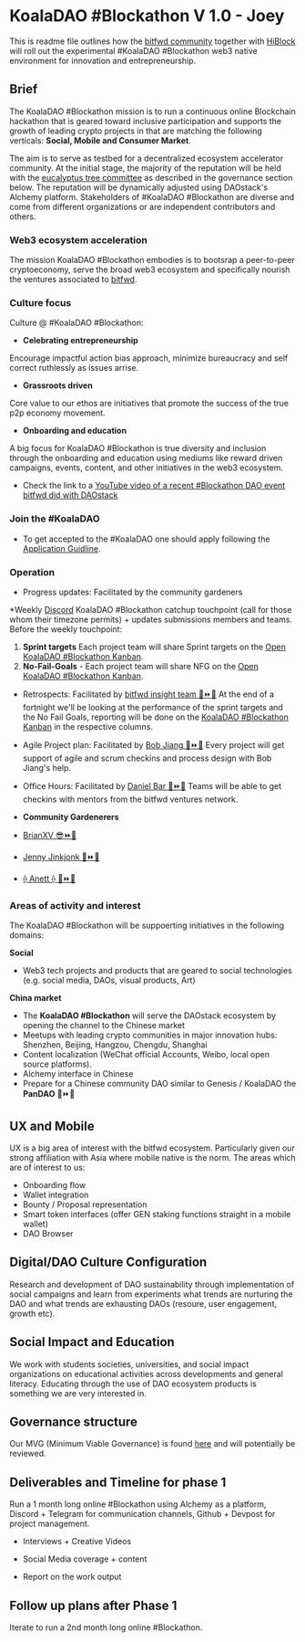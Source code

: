 # KoalaDAO #Blockathon V 1.0 - Joey
 This is readme file outlines how the [bitfwd community](https://twitter.com/bitfwdxyz) together with [HiBlock](https://github.com/HiBlock) will roll out the experimental #KoalaDAO #Blockathon web3 native environment for innovation and entrepreneurship.

## Brief
The KoalaDAO #Blockathon mission is to run a continuous online Blockchain hackathon that is geared toward inclusive participation and supports the growth of leading crypto projects in that are matching the following verticals: **Social, Mobile and Consumer Market**.

The aim is to serve as testbed for a decentralized ecosystem accelerator community. At the initial stage, the majority of the reputation will be held with the [eucalyptus tree committee](https://github.com/bitfwdcommunity/KoalaDAO/blob/master/Initial_Rep.MD#60-initial-board--eucalyptus-tree-committee) as described in the governance section below. The reputation will be dynamically adjusted using DAOstack's Alchemy platform. Stakeholders of #KoalaDAO #Blockathon are diverse and come from different organizations or are independent contributors and others.

### Web3 ecosystem acceleration
The mission KoalaDAO #Blockathon embodies is to bootsrap a peer-to-peer cryptoeconomy, serve the broad web3 ecosystem and specifically nourish the ventures associated to [bitfwd](https://www.bitfwd.com).

### Culture focus
Culture @ #KoalaDAO #Blockathon:

- **Celebrating entrepreneurship**

Encourage impactful action bias approach, minimize bureaucracy and self correct ruthlessly as issues arrise.

- **Grassroots driven**

Core value to our ethos are initiatives that promote the success of the true p2p economy movement.

- **Onboarding and education**

A big focus for KoalaDAO #Blockathon is true diversity and inclusion through the onboarding and education using mediums like reward driven campaigns, events, content, and other initiatives in the web3 ecosystem.  

*  Check the link to a [YouTube video of a recent #Blockathon DAO event bitfwd did with DAOstack](https://www.youtube.com/watch?v=eHsdvfZ4QOU)

### Join the #KoalaDAO

- To get accepted to the #KoalaDAO one should apply following the [Application Guidline](https://github.com/bitfwdcommunity/KoalaDAO/blob/master/Application_Guideline.MD#application-guidline---koaladao).


### Operation
- Progress updates: Facilitated by the community gardeners

*Weekly [Discord](https://discord.gg/4xkwkdt) KoalaDAO #Blockathon catchup touchpoint (call for those whom their timezone permits) + updates submissions members and teams. Before the weekly touchpoint:
1. **Sprint targets** Each project team will share Sprint targets on the [Open KoalaDAO #Blockathon Kanban](https://github.com/orgs/bitfwdcommunity/projects/1#column-5827086).
1. **No-Fail-Goals** - Each project team will share NFG on the [Open KoalaDAO #Blockathon Kanban](https://github.com/orgs/bitfwdcommunity/projects/1#column-5827082).

- Retrospects: Facilitated by [bitfwd insight team 🐨⏩🌈](https://twitter.com/bitfwdxyz)
At the end of a fortnight we'll be looking at the performance of the sprint targets and the No Fail Goals, reporting will be done on the [KoalaDAO #Blockathon Kanban](https://github.com/orgs/bitfwdcommunity/projects/1#column-5827082) in the respective columns.

- Agile Project plan: Facilitated by [Bob Jiang 🐲⏩🌈](https://twitter.com/bobjiang123)
Every project will get support of agile and scrum checkins and process design with Bob Jiang's help.

- Office Hours: Facilitated by [Daniel Bar 🥳⏩🌈](https://twitter.com/danieltbar)
Teams will be able to get checkins with mentors from the bitfwd ventures network.

- **Community Gardenerers**

- [BrianXV 😎⏩🌈 ](https://twitter.com/brianxv15)

- [Jenny Jinkjonk 🦆⏩🌈](https://twitter.com/notjingjing)

- [⟠ Anett ⟠ 🥰⏩🌈](https://twitter.com/AnettRolikova)



### Areas of activity and interest

The KoalaDAO #Blockathon will be suppoerting initiatives in the following domains:

**Social**

- Web3 tech projects and products that are geared to social technologies (e.g. social media, DAOs, visual products, Art)


**China market**

- The **KoalaDAO #Blockathon** will serve the DAOstack ecosystem by opening the channel to the Chinese market
- Meetups with leading crypto communities in major innovation hubs: Shenzhen, Beijing, Hangzou, Chengdu, Shanghai
- Content localization (WeChat official Accounts, Weibo, local open source platforms).
- Alchemy interface in Chinese
- Prepare for a Chinese community DAO similar to Genesis / KoalaDAO the **PanDAO** 🐼⏩🌈

## UX and Mobile
UX is a big area of interest with the bitfwd ecosystem. Particularly given our strong affiliation with Asia where mobile native is the norm. The areas which are of interest to us:

- Onboarding flow
- Wallet integration
- Bounty / Proposal representation
- Smart token interfaces (offer GEN staking functions straight in a mobile wallet)
- DAO Browser


## Digital/DAO Culture Configuration
Research and development of DAO sustainability through implementation of social campaigns and learn from experiments what trends are nurturing the DAO and what trends are exhausting DAOs (resoure, user engagement, growth etc).

## Social Impact and Education
We work with students societies, universities, and social impact organizations on educational activities across developments and general literacy. Educating through the use of DAO ecosystem products is something we are very interested in.

## Governance structure

Our MVG (Minimum Viable Governance) is found [here](https://github.com/bitfwdcommunity/KoalaDAO/blob/master/Governance.MD) and will potentially be reviewed.

## Deliverables and Timeline for phase 1

Run a 1 month long online #Blockathon using Alchemy as a platform, Discord + Telegram for communication channels, Github + Devpost for project management.

- Interviews + Creative Videos

- Social Media coverage + content

- Report on the work output

## Follow up plans after Phase 1

Iterate to run a 2nd month long online #Blockathon.
